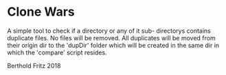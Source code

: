Clone Wars
==========
A simple tool to check if a directory or any of it sub- directorys contains duplicate files.
No files will be removed. All duplicates will be moved from their origin dir to the 'dupDir' folder
which will be created in the same dir in which the 'compare' script resides.

Berthold Fritz 2018